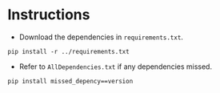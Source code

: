 # Instructions 
- Download the dependencies in `requirements.txt`.
```
pip install -r ../requirements.txt
```
- Refer to `AllDependencies.txt` if any dependencies missed.
```
pip install missed_depency==version
```
